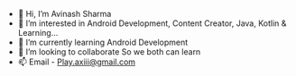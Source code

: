 - 👋 Hi, I’m Avinash Sharma
- 👀 I’m interested in Android Development, Content Creator, Java, Kotlin & Learning...
- 🌱 I’m currently learning Android Development
- 💞️ I’m looking to collaborate So we both can learn
- 📫 Email - Play.axiii@gmail.com
